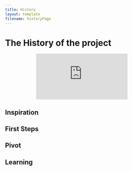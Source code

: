 ```yaml
---
title: History
layout: template
filename: historyPage
---
```

# The History of the project

<center>
  <iframe width="420*1.5" height="315*1.5" src="https://www.youtube.com/watch?v=qv6UVOQ0F44" frameborder="0" allowfullscreen></iframe>
</center>


## Inspiration

## First Steps

## Pivot

## Learning
